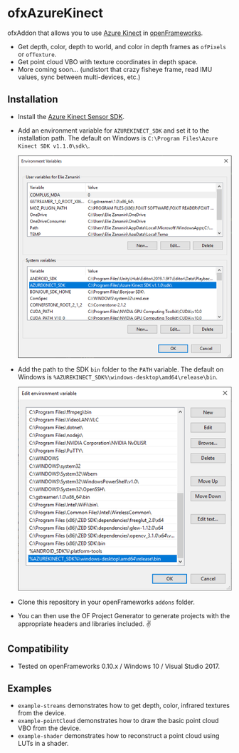 # ofxAzureKinect

ofxAddon that allows you to use [Azure Kinect](https://azure.microsoft.com/en-us/services/kinect-dk/) in [openFrameworks](https://github.com/openframeworks/openFrameworks).

* Get depth, color, depth to world, and color in depth frames as `ofPixels` or `ofTexture`.
* Get point cloud VBO with texture coordinates in depth space.
* More coming soon... (undistort that crazy fisheye frame, read IMU values, sync between multi-devices, etc.)

## Installation

* Install the [Azure Kinect Sensor SDK](https://docs.microsoft.com/en-us/azure/Kinect-dk/sensor-sdk-download).

* Add an environment variable for `AZUREKINECT_SDK` and set it to the installation path. The default on Windows is `C:\Program Files\Azure Kinect SDK v1.1.0\sdk\`.

    ![Environment Variables](Install-EnvVars.png)

* Add the path to the SDK `bin` folder to the `PATH` variable. The default on Windows is `%AZUREKINECT_SDK%\windows-desktop\amd64\release\bin`.

    ![Path](Install-Path.png)


* Clone this repository in your openFrameworks `addons` folder.

* You can then use the OF Project Generator to generate projects with the appropriate headers and libraries included. ✌️

## Compatibility

* Tested on openFrameworks 0.10.x / Windows 10 / Visual Studio 2017.

## Examples

* `example-streams` demonstrates how to get depth, color, infrared textures from the device.
* `example-pointCloud` demonstrates how to draw the basic point cloud VBO from the device.
* `example-shader` demonstrates how to reconstruct a point cloud using LUTs in a shader.
